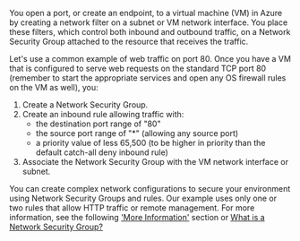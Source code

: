 You open a port, or create an endpoint, to a virtual machine (VM) in Azure by creating a network filter on a subnet or VM network interface. You place these filters, which control both inbound and outbound traffic, on a Network Security Group attached to the resource that receives the traffic.

Let's use a common example of web traffic on port 80. Once you have a VM that is configured to serve web requests on the standard TCP port 80 (remember to start the appropriate services and open any OS firewall rules on the VM as well), you:

1. Create a Network Security Group.
2. Create an inbound rule allowing traffic with:
    * the destination port range of "80"
    * the source port range of "*" (allowing any source port)
    * a priority value of less 65,500 (to be higher in priority than the default catch-all deny inbound rule)
3. Associate the Network Security Group with the VM network interface or subnet.

You can create complex network configurations to secure your environment using Network Security Groups and rules. Our example uses only one or two rules that allow HTTP traffic or remote management. For more information, see the following ['More Information'](#more-information-on-network-security-groups) section or [What is a Network Security Group?](/documentation/articles/virtual-networks-nsg/)